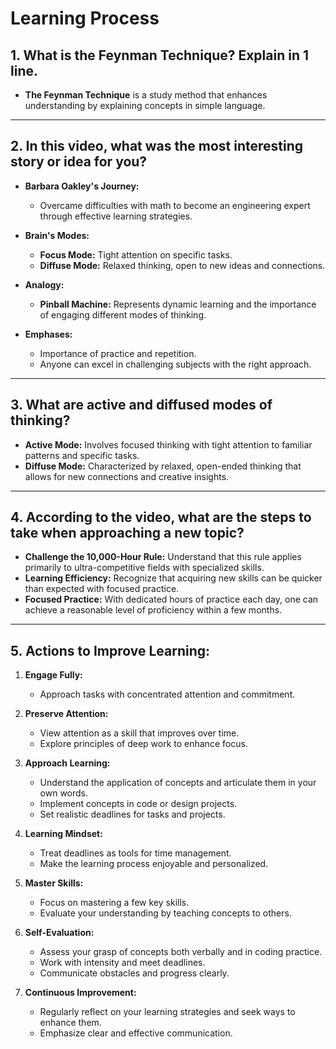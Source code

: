 # Learning Process

## 1. What is the Feynman Technique? Explain in 1 line.

- **The Feynman Technique** is a study method that enhances understanding by explaining concepts in simple language.

---

## 2. In this video, what was the most interesting story or idea for you?

- **Barbara Oakley's Journey:**
  - Overcame difficulties with math to become an engineering expert through effective learning strategies.

- **Brain's Modes:**
  - **Focus Mode:** Tight attention on specific tasks.
  - **Diffuse Mode:** Relaxed thinking, open to new ideas and connections.

- **Analogy:**
  - **Pinball Machine:** Represents dynamic learning and the importance of engaging different modes of thinking.

- **Emphases:**
  - Importance of practice and repetition.
  - Anyone can excel in challenging subjects with the right approach.

---

## 3. What are active and diffused modes of thinking?

- **Active Mode:** Involves focused thinking with tight attention to familiar patterns and specific tasks.
- **Diffuse Mode:** Characterized by relaxed, open-ended thinking that allows for new connections and creative insights.

---

## 4. According to the video, what are the steps to take when approaching a new topic?

- **Challenge the 10,000-Hour Rule:** Understand that this rule applies primarily to ultra-competitive fields with specialized skills.
- **Learning Efficiency:** Recognize that acquiring new skills can be quicker than expected with focused practice.
- **Focused Practice:** With dedicated hours of practice each day, one can achieve a reasonable level of proficiency within a few months.

---

## 5. Actions to Improve Learning:

1. **Engage Fully:**
   - Approach tasks with concentrated attention and commitment.

2. **Preserve Attention:**
   - View attention as a skill that improves over time.
   - Explore principles of deep work to enhance focus.

5. **Approach Learning:**
   - Understand the application of concepts and articulate them in your own words.
   - Implement concepts in code or design projects.
   - Set realistic deadlines for tasks and projects.

6. **Learning Mindset:**
   - Treat deadlines as tools for time management.
   - Make the learning process enjoyable and personalized.

7. **Master Skills:**
   - Focus on mastering a few key skills.
   - Evaluate your understanding by teaching concepts to others.

8. **Self-Evaluation:**
   - Assess your grasp of concepts both verbally and in coding practice.
   - Work with intensity and meet deadlines.
   - Communicate obstacles and progress clearly.

9. **Continuous Improvement:**
   - Regularly reflect on your learning strategies and seek ways to enhance them.
   - Emphasize clear and effective communication.

